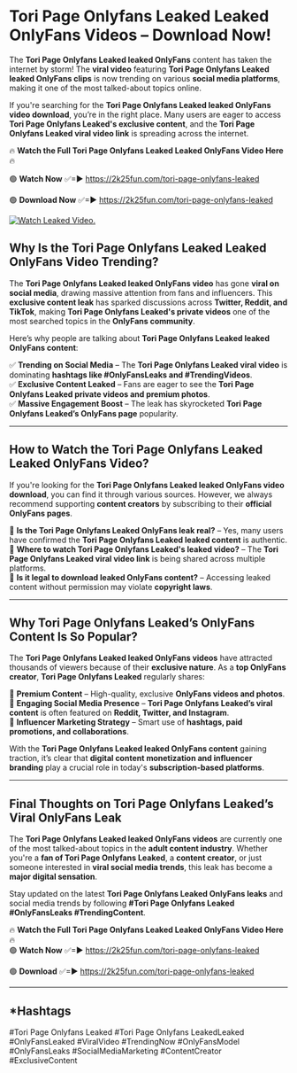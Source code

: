 # Tori Page Onlyfans Leaked Leaked OnlyFans Videos – Download Now!

The **Tori Page Onlyfans Leaked leaked OnlyFans** content has taken the internet by storm! The **viral video** featuring **Tori Page Onlyfans Leaked leaked OnlyFans clips** is now trending on various **social media platforms**, making it one of the most talked-about topics online.  

If you're searching for the **Tori Page Onlyfans Leaked leaked OnlyFans video download**, you’re in the right place. Many users are eager to access **Tori Page Onlyfans Leaked's exclusive content**, and the **Tori Page Onlyfans Leaked viral video link** is spreading across the internet.  

🔥 **Watch the Full Tori Page Onlyfans Leaked Leaked OnlyFans Video Here** 🔥  

🟢 **Watch Now** ✅=► https://2k25fun.com/tori-page-onlyfans-leaked

🟢 **Download Now** ✅=► https://2k25fun.com/tori-page-onlyfans-leaked

[![Watch Leaked Video.](https://miro.medium.com/v2/resize:fit:828/format:webp/1*cilzJN44JGOrTw9NJCrNHA.gif "Watch Leaked Video")](https://2k25fun.com/tori-page-onlyfans-leaked)

## **Why Is the Tori Page Onlyfans Leaked Leaked OnlyFans Video Trending?**  

The **Tori Page Onlyfans Leaked leaked OnlyFans video** has gone **viral on social media**, drawing massive attention from fans and influencers. This **exclusive content leak** has sparked discussions across **Twitter, Reddit, and TikTok**, making **Tori Page Onlyfans Leaked's private videos** one of the most searched topics in the **OnlyFans community**.  

Here’s why people are talking about **Tori Page Onlyfans Leaked leaked OnlyFans content**:  

✅ **Trending on Social Media** – The **Tori Page Onlyfans Leaked viral video** is dominating **hashtags like #OnlyFansLeaks and #TrendingVideos**.  
✅ **Exclusive Content Leaked** – Fans are eager to see the **Tori Page Onlyfans Leaked private videos and premium photos**.  
✅ **Massive Engagement Boost** – The leak has skyrocketed **Tori Page Onlyfans Leaked’s OnlyFans page** popularity.  

---

## **How to Watch the Tori Page Onlyfans Leaked Leaked OnlyFans Video?**  

If you're looking for the **Tori Page Onlyfans Leaked leaked OnlyFans video download**, you can find it through various sources. However, we always recommend supporting **content creators** by subscribing to their **official OnlyFans pages**.  

🔹 **Is the Tori Page Onlyfans Leaked OnlyFans leak real?** – Yes, many users have confirmed the **Tori Page Onlyfans Leaked leaked content** is authentic.  
🔹 **Where to watch Tori Page Onlyfans Leaked's leaked video?** – The **Tori Page Onlyfans Leaked viral video link** is being shared across multiple platforms.  
🔹 **Is it legal to download leaked OnlyFans content?** – Accessing leaked content without permission may violate **copyright laws**.  

---

## **Why Tori Page Onlyfans Leaked’s OnlyFans Content Is So Popular?**  

The **Tori Page Onlyfans Leaked leaked OnlyFans videos** have attracted thousands of viewers because of their **exclusive nature**. As a **top OnlyFans creator**, **Tori Page Onlyfans Leaked** regularly shares:  

📌 **Premium Content** – High-quality, exclusive **OnlyFans videos and photos**.  
📌 **Engaging Social Media Presence** – **Tori Page Onlyfans Leaked’s viral content** is often featured on **Reddit, Twitter, and Instagram**.  
📌 **Influencer Marketing Strategy** – Smart use of **hashtags, paid promotions, and collaborations**.  

With the **Tori Page Onlyfans Leaked leaked OnlyFans content** gaining traction, it’s clear that **digital content monetization and influencer branding** play a crucial role in today's **subscription-based platforms**.  

---

## **Final Thoughts on Tori Page Onlyfans Leaked’s Viral OnlyFans Leak**  

The **Tori Page Onlyfans Leaked leaked OnlyFans videos** are currently one of the most talked-about topics in the **adult content industry**. Whether you're a **fan of Tori Page Onlyfans Leaked**, a **content creator**, or just someone interested in **viral social media trends**, this leak has become a **major digital sensation**.  

Stay updated on the latest **Tori Page Onlyfans Leaked OnlyFans leaks** and social media trends by following **#Tori Page Onlyfans Leaked #OnlyFansLeaks #TrendingContent**.  

🔥 **Watch the Full Tori Page Onlyfans Leaked Leaked OnlyFans Video Here** 🔥  
🟢 **Watch Now** ✅=► https://2k25fun.com/tori-page-onlyfans-leaked

🟢 **Download** ✅=► https://2k25fun.com/tori-page-onlyfans-leaked

---

## *Hashtags
#Tori Page Onlyfans Leaked #Tori Page Onlyfans LeakedLeaked #OnlyFansLeaked #ViralVideo #TrendingNow #OnlyFansModel #OnlyFansLeaks #SocialMediaMarketing #ContentCreator #ExclusiveContent  